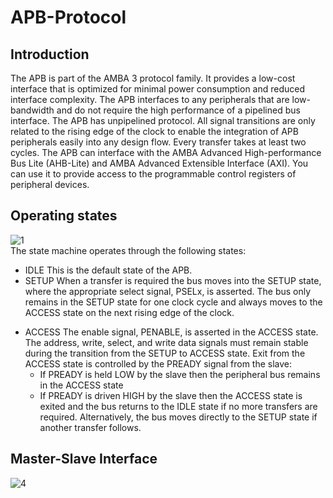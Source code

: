 # APB-Protocol
## Introduction
The APB is part of the AMBA 3 protocol family. It provides a low-cost interface that is 
optimized for minimal power consumption and reduced interface complexity.
The APB interfaces to any peripherals that are low-bandwidth and do not require the 
high performance of a pipelined bus interface. The APB has unpipelined protocol.
All signal transitions are only related to the rising edge of the clock to enable the 
integration of APB peripherals easily into any design flow. Every transfer takes at least 
two cycles.
The APB can interface with the AMBA Advanced High-performance Bus Lite
(AHB-Lite) and AMBA Advanced Extensible Interface (AXI). You can use it to provide 
access to the programmable control registers of peripheral devices.
##  Operating states
![1](https://user-images.githubusercontent.com/65547096/232087447-18f8c4b6-7a3a-4617-aca0-d6e567ed35ce.PNG) <br>
The state machine operates through the following states:
* IDLE This is the default state of the APB.
* SETUP When a transfer is required the bus moves into the SETUP state, where 
the appropriate select signal, PSELx, is asserted. The bus only remains 
in the SETUP state for one clock cycle and always moves to the ACCESS 
state on the next rising edge of the clock.
- ACCESS The enable signal, PENABLE, is asserted in the ACCESS state. The 
address, write, select, and write data signals must remain stable during 
the transition from the SETUP to ACCESS state.
Exit from the ACCESS state is controlled by the PREADY signal from 
the slave:
  * If PREADY is held LOW by the slave then the peripheral bus 
remains in the ACCESS state
  * If PREADY is driven HIGH by the slave then the ACCESS state is 
exited and the bus returns to the IDLE state if no more transfers are 
required. Alternatively, the bus moves directly to the SETUP state 
if another transfer follows.
## Master-Slave Interface
![4](https://user-images.githubusercontent.com/65547096/232092989-7c287fb6-9077-497b-8702-601d957174a7.PNG)

